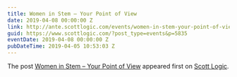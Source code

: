 ```yaml
---
title: Women in Stem – Your Point of View
date: 2019-04-08 00:00:00 Z
link: http://ante.scottlogic.com/events/women-in-stem-your-point-of-view/
guid: https://www.scottlogic.com/?post_type=events&p=5835
eventDate: 2019-04-08 00:00:00 Z
pubDateTime: 2019-04-05 10:53:03 Z
---
```


<p>The post <a rel="nofollow" href="http://ante.scottlogic.com/events/women-in-stem-your-point-of-view/">Women in Stem &#8211; Your Point of View</a> appeared first on <a rel="nofollow" href="http://ante.scottlogic.com">Scott Logic</a>.</p>